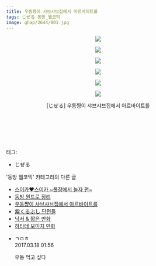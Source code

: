 ```yaml
---
title: 우동쨩이 샤브샤브집에서 아르바이트를
tags: じぜる 동방_웹코믹
image: ghap/2644/001.jpg
---
```

<div class="article">
<p style="text-align: center; clear: none; float: none;"><img src="{{ site.nasurl }}/ghap/2644/001.jpg"/></p>
<p style="text-align: center; clear: none; float: none;"><img src="{{ site.nasurl }}/ghap/2644/002.jpg"/></p>
<p style="text-align: center; clear: none; float: none;"><img src="{{ site.nasurl }}/ghap/2644/003.jpg"/></p>
<p style="text-align: center; clear: none; float: none;"><img src="{{ site.nasurl }}/ghap/2644/004.jpg"/></p>
<p style="text-align: center; clear: none; float: none;"><img src="{{ site.nasurl }}/ghap/2644/005.jpg"/></p>
<p style="text-align: center; clear: none; float: none;"><img src="{{ site.nasurl }}/ghap/2644/006.jpg"/></p>
<p style="text-align: center; clear: none; float: none;">[じぜる] 우동쨩이 샤브샤브집에서 아르바이트를</p>
<p style="text-align: center; clear: none; float: none;"><br/></p>
<p style="text-align: center; clear: none; float: none;"><br/></p>
<p><br/></p>
</div><div class="tagTrail">
<p>태그: </p>
<ul>
<li>じぜる</li>
</ul>
</div><div class="another">
<p>'동방 웹코믹' 카테고리의 다른 글</p>
<ul>
<li><a href="/2016-10-19-ghap_2648">스이카♥스이카 ~풀장에서 놀자 편~</a></li>
<li><a href="/2016-10-19-ghap_2647">동방 원드로 정리</a></li>
<li><a href="/2016-10-19-ghap_2644">우동쨩이 샤브샤브집에서 아르바이트를</a></li>
<li><a href="/2016-10-19-ghap_2635">紫くるぶし 단편들</a></li>
<li><a href="/2016-10-17-ghap_2633">낙서 &amp; 짧은 만화</a></li>
<li><a href="/2016-10-17-ghap_2631">하타테 모미지 만화</a></li>
</ul>
</div><div class="cb_module cb_fluid">
<div class="cb_wrt cb_profile">
<div class="comment">
<ul>
<li class="cb_thumb_off" id="comment14942167">
<div class="cb_comment_area">
<div class="cb_info_area">
<div class="cb_section">
<span class="cb_nick_name">ㄱㅁㅎ</span>
</div>
<div class="cb_section">
<span class="cb_date">2017.03.18 01:56 </span>
</div>
</div>
<div class="cb_dsc_comment">
<p class="cb_dsc">
											우동 먹고 싶다
										</p>
</div>
</div></li>
</ul>
</div>
</div><!-- commentList close -->
</div>